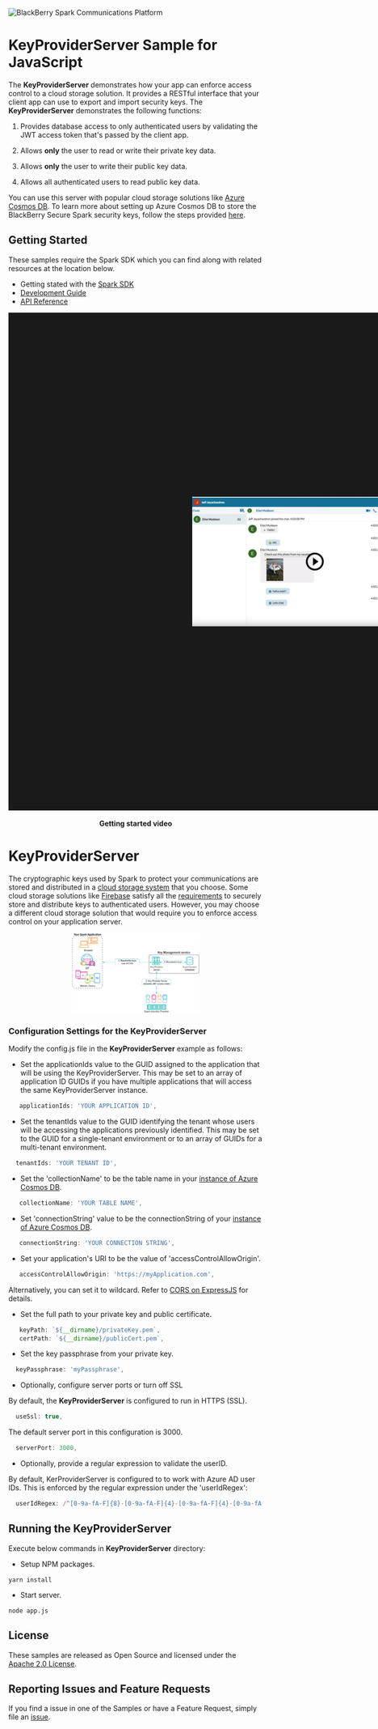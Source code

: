 ![BlackBerry Spark Communications Platform](https://developer.blackberry.com/files/bbm-enterprise/documents/guide/resources/images/bnr-bbm-enterprise-sdk-title.png)

# KeyProviderServer Sample for JavaScript

The **KeyProviderServer** demonstrates how your app can enforce access control to a cloud storage solution. It provides a RESTful interface that your client app can use to export and import security keys. The **KeyProviderServer** demonstrates the following functions:

1. Provides database access to only authenticated users by validating the JWT access token that's passed by the client app.

2. Allows **only** the user to read or write their private key data.

3. Allows **only** the user to write their public key data.

4. Allows all authenticated users to read public key data.

You can use this server with popular cloud storage solutions like [Azure Cosmos DB](https://docs.microsoft.com/en-us/azure/cosmos-db/introduction). To learn more about setting up Azure Cosmos DB to store the BlackBerry Secure
Spark security keys, follow the steps provided [here](https://developer.blackberry.com/files/bbm-enterprise/documents/guide/html/azureCloudKeyStorage.html).


## Getting Started

These samples require the Spark SDK which you can find along with related resources at the location below.
    
* Getting stated with the [Spark SDK](https://developers.blackberry.com/us/en/products/blackberry-bbm-enterprise-sdk.html)
* [Development Guide](https://developer.blackberry.com/files/bbm-enterprise/documents/guide/html/index.html)
* [API Reference](https://developer.blackberry.com/files/bbm-enterprise/documents/guide/reference/javascript/index.html)

<p align="center">
    <a href="https://www.youtube.com/watch?v=LAbxok2EQtI"
      target="_blank"><img src="../QuickStart/screenShots/bb-spark-web-sdk-getting-started.jpg"
      alt="YouTube Getting Started Video" width="486" height="" border="364"/></a>
</p>
<p align="center">
 <b>Getting started video</b>
</p>

# KeyProviderServer

The cryptographic keys used by Spark to protect your communications are stored and distributed in a [cloud storage system](https://developer.blackberry.com/files/bbm-enterprise/documents/guide/html/cloudKeyStorage.html) that you choose. Some cloud storage solutions like [Firebase](https://developer.blackberry.com/files/bbm-enterprise/documents/guide/html/firebaseCloudKeyStorage.html) satisfy all the [requirements](https://developer.blackberry.com/files/bbm-enterprise/documents/guide/html/cloudKeyStorage.html) to securely store and distribute keys to authenticated users. However, you may choose a different cloud storage solution that would require you to enforce access control on your application server.

<!-- Source found in: https://wikis.rim.net/display/hydrogen/BBM+SDK+User+Guide+Diagrams#BBMSDKUserGuideDiagrams-KeyProviderServer-Azure -->

<p align="center">
<a href="screenShots/keyProviderService-azure.png"><img src="screenShots/keyProviderService-azure.png" width="50%" height="50%"></a>
</p>


### Configuration Settings for the KeyProviderServer

Modify the config.js file in the **KeyProviderServer** example as follows:


* Set the applicationIds value to the GUID assigned to the application that will be using the KeyProviderServer.  This may be set to an array of application ID GUIDs if you have multiple applications that will access the same KeyProviderServer instance.
```JavaScript
   applicationIds: 'YOUR APPLICATION ID',
```

* Set the tenantIds value to the GUID identifying the tenant whose users will be accessing the applications previously identified.  This may be set to the GUID for a single-tenant environment or to an array of GUIDs for a multi-tenant environment.
```JavaScript
  tenantIds: 'YOUR TENANT ID',
```

* Set the 'collectionName' to be the table name in your [instance of Azure Cosmos DB](https://developer.blackberry.com/files/bbm-enterprise/documents/guide/html/azureCloudKeyStorage.html).
```JavaScript
   collectionName: 'YOUR TABLE NAME',
```

* Set 'connectionString' value to be the connectionString of your [instance of Azure Cosmos DB](https://developer.blackberry.com/files/bbm-enterprise/documents/guide/html/azureCloudKeyStorage.html).
```JavaScript
   connectionString: 'YOUR CONNECTION STRING',
```

* Set your application's URI to be the value of 'accessControlAllowOrigin'.
```JavaScript
   accessControlAllowOrigin: 'https://myApplication.com',
```

Alternatively, you can set it to wildcard. Refer to [CORS on ExpressJS](https://enable-cors.org/server_expressjs.html) for details.

* Set the full path to your private key and public certificate.
```JavaScript
   keyPath: `${__dirname}/privateKey.pem`,
   certPath: `${__dirname}/publicCert.pem`,
```

* Set the key passphrase from your private key.
```JavaScript
  keyPassphrase: 'myPassphrase',
```

* Optionally, configure server ports or turn off SSL

By default, the **KeyProviderServer** is configured to run in HTTPS (SSL).
```JavaScript
  useSsl: true,
```

The default server port in this configuration is 3000.
```JavaScript
  serverPort: 3000,
```

* Optionally, provide a regular expression to validate the userID.

By default, KerProviderServer is configured to to work with Azure AD user IDs. This is enforced by the regular expression under the 'userIdRegex':
```JavaScript
  userIdRegex: /^[0-9a-fA-F]{8}-[0-9a-fA-F]{4}-[0-9a-fA-F]{4}-[0-9a-fA-F]{4}-[0-9a-fA-F]{12}$/
```
## Running the KeyProviderServer

Execute below commands in **KeyProviderServer** directory:

* Setup NPM packages.
```shell
yarn install
```

* Start server.
```shell
node app.js
```

## License

These samples are released as Open Source and licensed under the [Apache 2.0 License](http://www.apache.org/licenses/LICENSE-2.0.html).

## Reporting Issues and Feature Requests

If you find a issue in one of the Samples or have a Feature Request, simply file an [issue](https://github.com/blackberry/bbme-sdk-javascript-samples/issues).
